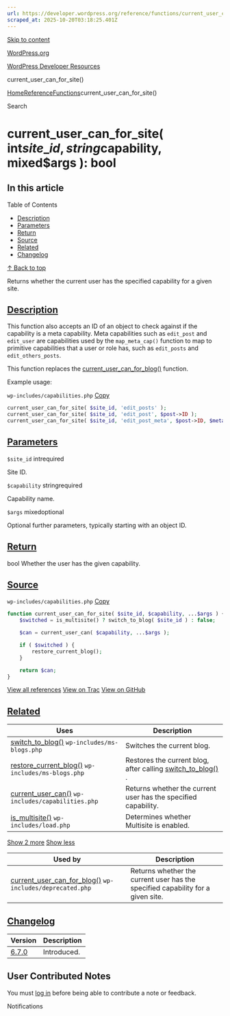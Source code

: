 ```yaml
---
url: https://developer.wordpress.org/reference/functions/current_user_can_for_site
scraped_at: 2025-10-20T03:18:25.401Z
---
```


[Skip to content](https://developer.wordpress.org/reference/functions/current_user_can_for_site/#wp--skip-link--target)

[WordPress.org](https://wordpress.org/)

[WordPress Developer Resources](https://developer.wordpress.org/)

current\_user\_can\_for\_site()


[Home](https://developer.wordpress.org/)[Reference](https://developer.wordpress.org/reference/)[Functions](https://developer.wordpress.org/reference/functions/)current\_user\_can\_for\_site()

Search

# current\_user\_can\_for\_site( int$site\_id, string$capability, mixed$args ): bool

## In this article

Table of Contents

- [Description](https://developer.wordpress.org/reference/functions/current_user_can_for_site/#description)
- [Parameters](https://developer.wordpress.org/reference/functions/current_user_can_for_site/#parameters)
- [Return](https://developer.wordpress.org/reference/functions/current_user_can_for_site/#return)
- [Source](https://developer.wordpress.org/reference/functions/current_user_can_for_site/#source)
- [Related](https://developer.wordpress.org/reference/functions/current_user_can_for_site/#related)
- [Changelog](https://developer.wordpress.org/reference/functions/current_user_can_for_site/#changelog)

[↑ Back to top](https://developer.wordpress.org/reference/functions/current_user_can_for_site/#wp--skip-link--target)

Returns whether the current user has the specified capability for a given site.

## [Description](https://developer.wordpress.org/reference/functions/current_user_can_for_site/\#description)

This function also accepts an ID of an object to check against if the capability is a meta capability. Meta capabilities such as `edit_post` and `edit_user` are capabilities used by the `map_meta_cap()` function to map to primitive capabilities that a user or role has, such as `edit_posts` and `edit_others_posts`.

This function replaces the [current\_user\_can\_for\_blog()](https://developer.wordpress.org/reference/functions/current_user_can_for_blog/) function.

Example usage:

`wp-includes/capabilities.php`
[Copy](https://developer.wordpress.org/reference/functions/current_user_can_for_site/#)

```php
current_user_can_for_site( $site_id, 'edit_posts' );
current_user_can_for_site( $site_id, 'edit_post', $post->ID );
current_user_can_for_site( $site_id, 'edit_post_meta', $post->ID, $meta_key );
```

## [Parameters](https://developer.wordpress.org/reference/functions/current_user_can_for_site/\#parameters)

`$site_id` intrequired

Site ID.

`$capability` stringrequired

Capability name.

`$args` mixedoptional

Optional further parameters, typically starting with an object ID.

## [Return](https://developer.wordpress.org/reference/functions/current_user_can_for_site/\#return)

bool Whether the user has the given capability.

## [Source](https://developer.wordpress.org/reference/functions/current_user_can_for_site/\#source)

`wp-includes/capabilities.php`
[Copy](https://developer.wordpress.org/reference/functions/current_user_can_for_site/#)

```php
function current_user_can_for_site( $site_id, $capability, ...$args ) {
	$switched = is_multisite() ? switch_to_blog( $site_id ) : false;

	$can = current_user_can( $capability, ...$args );

	if ( $switched ) {
		restore_current_blog();
	}

	return $can;
}

```

[View all references](https://developer.wordpress.org/reference/files/wp-includes/capabilities.php/) [View on Trac](https://core.trac.wordpress.org/browser/tags/6.8.3/src/wp-includes/capabilities.php#L936) [View on GitHub](https://github.com/WordPress/wordpress-develop/blob/6.8.3/src/wp-includes/capabilities.php#L936-L946)

## [Related](https://developer.wordpress.org/reference/functions/current_user_can_for_site/\#related)

| Uses | Description |
| --- | --- |
| [switch\_to\_blog()](https://developer.wordpress.org/reference/functions/switch_to_blog/) `wp-includes/ms-blogs.php` | Switches the current blog. |
| [restore\_current\_blog()](https://developer.wordpress.org/reference/functions/restore_current_blog/) `wp-includes/ms-blogs.php` | Restores the current blog, after calling [switch\_to\_blog()](https://developer.wordpress.org/reference/functions/switch_to_blog/) . |
| [current\_user\_can()](https://developer.wordpress.org/reference/functions/current_user_can/) `wp-includes/capabilities.php` | Returns whether the current user has the specified capability. |
| [is\_multisite()](https://developer.wordpress.org/reference/functions/is_multisite/) `wp-includes/load.php` | Determines whether Multisite is enabled. |

[Show 2 more](https://developer.wordpress.org/reference/functions/current_user_can_for_site/#) [Show less](https://developer.wordpress.org/reference/functions/current_user_can_for_site/#)

| Used by | Description |
| --- | --- |
| [current\_user\_can\_for\_blog()](https://developer.wordpress.org/reference/functions/current_user_can_for_blog/) `wp-includes/deprecated.php` | Returns whether the current user has the specified capability for a given site. |

## [Changelog](https://developer.wordpress.org/reference/functions/current_user_can_for_site/\#changelog)

| Version | Description |
| --- | --- |
| [6.7.0](https://developer.wordpress.org/reference/since/6.7.0/) | Introduced. |

## User Contributed Notes

You must [log in](https://login.wordpress.org/?redirect_to=https%3A%2F%2Fdeveloper.wordpress.org%2Freference%2Ffunctions%2Fcurrent_user_can_for_site%2F) before being able to contribute a note or feedback.

Notifications